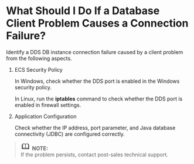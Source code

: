# What Should I Do If a Database Client Problem Causes a Connection Failure?<a name="dds_faq_0014"></a>

Identify a DDS DB instance connection failure caused by a client problem from the following aspects.

1.  ECS Security Policy

    In Windows, check whether the DDS port is enabled in the Windows security policy.

    In Linux, run the  **iptables**  command to check whether the DDS port is enabled in firewall settings.

2.  Application Configuration

    Check whether the IP address, port parameter, and Java database connectivity \(JDBC\) are configured correctly.


>![](public_sys-resources/icon-note.gif) **NOTE:**   
>If the problem persists, contact post-sales technical support.  

